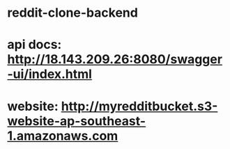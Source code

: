 ﻿# reddit-clone-backend
# api docs: http://18.143.209.26:8080/swagger-ui/index.html
# website: http://myredditbucket.s3-website-ap-southeast-1.amazonaws.com
